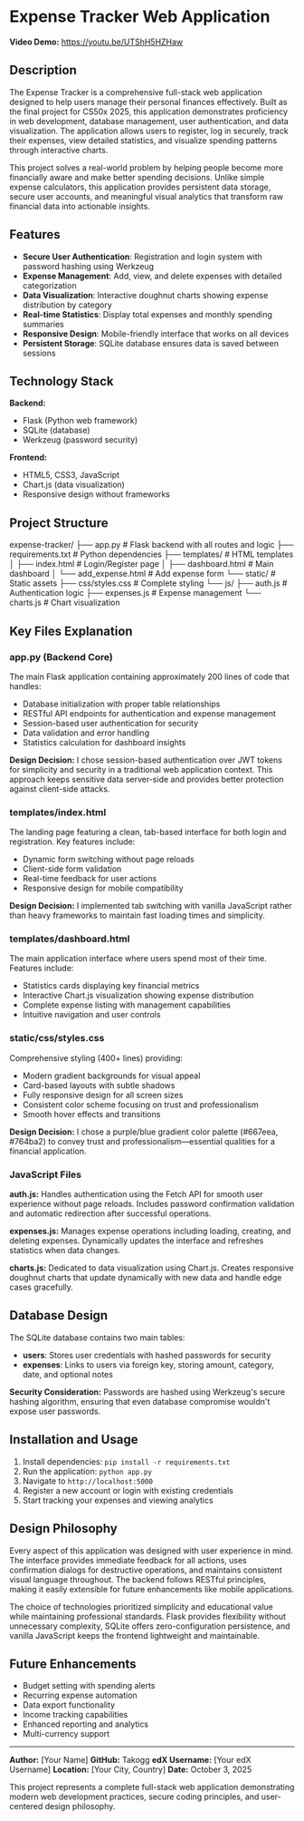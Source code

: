 # Expense Tracker Web Application

**Video Demo:** https://youtu.be/UTShH5HZHaw
## Description

The Expense Tracker is a comprehensive full-stack web application designed to help users manage their personal finances effectively. Built as the final project for CS50x 2025, this application demonstrates proficiency in web development, database management, user authentication, and data visualization. The application allows users to register, log in securely, track their expenses, view detailed statistics, and visualize spending patterns through interactive charts.

This project solves a real-world problem by helping people become more financially aware and make better spending decisions. Unlike simple expense calculators, this application provides persistent data storage, secure user accounts, and meaningful visual analytics that transform raw financial data into actionable insights.

## Features

- **Secure User Authentication**: Registration and login system with password hashing using Werkzeug
- **Expense Management**: Add, view, and delete expenses with detailed categorization
- **Data Visualization**: Interactive doughnut charts showing expense distribution by category
- **Real-time Statistics**: Display total expenses and monthly spending summaries
- **Responsive Design**: Mobile-friendly interface that works on all devices
- **Persistent Storage**: SQLite database ensures data is saved between sessions

## Technology Stack

**Backend:**
- Flask (Python web framework)
- SQLite (database)
- Werkzeug (password security)

**Frontend:**
- HTML5, CSS3, JavaScript
- Chart.js (data visualization)
- Responsive design without frameworks

## Project Structure

expense-tracker/
├── app.py # Flask backend with all routes and logic
├── requirements.txt # Python dependencies
├── templates/ # HTML templates
│ ├── index.html # Login/Register page
│ ├── dashboard.html # Main dashboard
│ └── add_expense.html # Add expense form
└── static/ # Static assets
├── css/styles.css # Complete styling
└── js/
├── auth.js # Authentication logic
├── expenses.js # Expense management
└── charts.js # Chart visualization


## Key Files Explanation

### app.py (Backend Core)
The main Flask application containing approximately 200 lines of code that handles:
- Database initialization with proper table relationships
- RESTful API endpoints for authentication and expense management
- Session-based user authentication for security
- Data validation and error handling
- Statistics calculation for dashboard insights

**Design Decision:** I chose session-based authentication over JWT tokens for simplicity and security in a traditional web application context. This approach keeps sensitive data server-side and provides better protection against client-side attacks.

### templates/index.html
The landing page featuring a clean, tab-based interface for both login and registration. Key features include:
- Dynamic form switching without page reloads
- Client-side form validation
- Real-time feedback for user actions
- Responsive design for mobile compatibility

**Design Decision:** I implemented tab switching with vanilla JavaScript rather than heavy frameworks to maintain fast loading times and simplicity.

### templates/dashboard.html
The main application interface where users spend most of their time. Features include:
- Statistics cards displaying key financial metrics
- Interactive Chart.js visualization showing expense distribution
- Complete expense listing with management capabilities
- Intuitive navigation and user controls

### static/css/styles.css
Comprehensive styling (400+ lines) providing:
- Modern gradient backgrounds for visual appeal
- Card-based layouts with subtle shadows
- Fully responsive design for all screen sizes
- Consistent color scheme focusing on trust and professionalism
- Smooth hover effects and transitions

**Design Decision:** I chose a purple/blue gradient color palette (#667eea, #764ba2) to convey trust and professionalism—essential qualities for a financial application.

### JavaScript Files
**auth.js:** Handles authentication using the Fetch API for smooth user experience without page reloads. Includes password confirmation validation and automatic redirection after successful operations.

**expenses.js:** Manages expense operations including loading, creating, and deleting expenses. Dynamically updates the interface and refreshes statistics when data changes.

**charts.js:** Dedicated to data visualization using Chart.js. Creates responsive doughnut charts that update dynamically with new data and handle edge cases gracefully.

## Database Design

The SQLite database contains two main tables:
- **users**: Stores user credentials with hashed passwords for security
- **expenses**: Links to users via foreign key, storing amount, category, date, and optional notes

**Security Consideration:** Passwords are hashed using Werkzeug's secure hashing algorithm, ensuring that even database compromise wouldn't expose user passwords.

## Installation and Usage

1. Install dependencies: `pip install -r requirements.txt`
2. Run the application: `python app.py`
3. Navigate to `http://localhost:5000`
4. Register a new account or login with existing credentials
5. Start tracking your expenses and viewing analytics

## Design Philosophy

Every aspect of this application was designed with user experience in mind. The interface provides immediate feedback for all actions, uses confirmation dialogs for destructive operations, and maintains consistent visual language throughout. The backend follows RESTful principles, making it easily extensible for future enhancements like mobile applications.

The choice of technologies prioritized simplicity and educational value while maintaining professional standards. Flask provides flexibility without unnecessary complexity, SQLite offers zero-configuration persistence, and vanilla JavaScript keeps the frontend lightweight and maintainable.

## Future Enhancements

- Budget setting with spending alerts
- Recurring expense automation
- Data export functionality
- Income tracking capabilities
- Enhanced reporting and analytics
- Multi-currency support

---

**Author:** [Your Name]
**GitHub:** Takogg
**edX Username:** [Your edX Username]
**Location:** [Your City, Country]
**Date:** October 3, 2025

This project represents a complete full-stack web application demonstrating modern web development practices, secure coding principles, and user-centered design philosophy.
